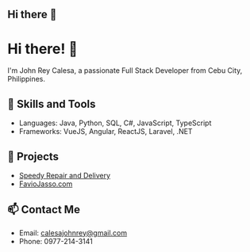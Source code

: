 ## Hi there 👋

# Hi there! 👋 
I'm John Rey Calesa, a passionate Full Stack Developer from Cebu City, Philippines.

## 🚀 Skills and Tools
- Languages: Java, Python, SQL, C#, JavaScript, TypeScript
- Frameworks: VueJS, Angular, ReactJS, Laravel, .NET

## 🌟 Projects
- [Speedy Repair and Delivery](https://github.com/yourproject)
- [FavioJasso.com](https://github.com/yourproject)

## 📫 Contact Me
- Email: calesajohnrey@gmail.com
- Phone: 0977-214-3141

